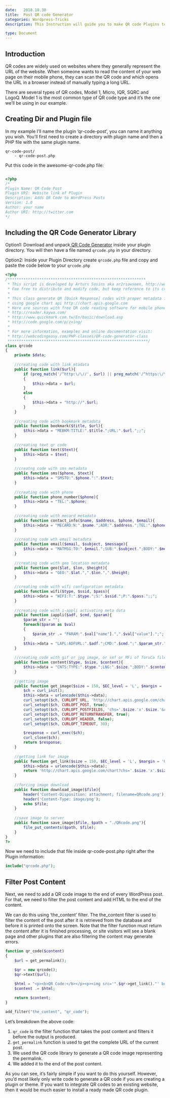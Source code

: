 ```yaml
---
date:	2018.10.30
title:	Post QR code Generator
categories: Wordpress-Tricks
description: This Instruction will guide you to make QR code Plugins to generate Post URL.

type: Document
---
```

## Introduction
QR codes are widely used on websites where they generally represent the URL of the website. When someone wants to read the content of your web page on their mobile phone, they can scan the QR code and which opens the URL in a browser instead of manually typing a long URL.

There are several types of QR codes, Model 1, Micro, IQR, SQRC and LogoQ. Model 1 is the most common type of QR code type and it’s the one we’ll be using in our example.


## Creating Dir and Plugin file
In my example I’ll name the plugin ‘qr-code-post’, you can name it anything you wish. You’ll first need to create a directory with plugin name and then a PHP file with the same plugin name.

```
qr-code-post/
	- qr-code-post.php
```
Put this code in the awesome-qr-code.php file:
``` php

<?php
/*
Plugin Name: QR Code Post
Plugin URI: Website link of Plugin
Description: Adds QR Code to WordPress Posts
Version: 1.0
Author: your name
Author URI: http://twitter.com
*/
```
## Including the QR Code Generator Library
Option1: Download and unpack[ QR Code Generator](http://www.phpclasses.org/package/6399-PHP-Generate-QR-Code-images-using-Google-Chart-API.html) inside your plugin directory. You will then have a file named `qrcode.php` in your directory.

Option2: Inside your Plugin Directory create `qrcode.php` file and copy and paste the code below to your `qrcode.php`
```php
<?php  
/*************************************************************  
 * This script is developed by Arturs Sosins aka ar2rsawseen, http://webcodingeasy.com  
 * Fee free to distribute and modify code, but keep reference to its creator  
 *  
 * This class generate QR [Quick Response] codes with proper metadata for mobile  phones  
 * using google chart api http://chart.apis.google.com  
 * Here are sources with free QR code reading software for mobile phones:  
 * http://reader.kaywa.com/  
 * http://www.quickmark.com.tw/En/basic/download.asp  
 * http://code.google.com/p/zxing/  
 *  
 * For more information, examples and online documentation visit:   
 * http://webcodingeasy.com/PHP-classes/QR-code-generator-class  
 **************************************************************/  
class qrcode  
{  
    private $data;  
      
    //creating code with link mtadata  
    public function link($url){  
        if (preg_match('/^http:\/\//', $url) || preg_match('/^https:\/\//', $url))   
        {  
            $this->data = $url;  
        }  
        else  
        {  
            $this->data = "http://".$url;  
        }  
    }  
      
    //creating code with bookmark metadata  
    public function bookmark($title, $url){  
        $this->data = "MEBKM:TITLE:".$title.";URL:".$url.";;";  
    }  
      
    //creating text qr code  
    public function text($text){  
        $this->data = $text;  
    }  
      
    //creatng code with sms metadata  
    public function sms($phone, $text){  
        $this->data = "SMSTO:".$phone.":".$text;  
    }  
      
    //creating code with phone   
    public function phone_number($phone){  
        $this->data = "TEL:".$phone;  
    }  
      
    //creating code with mecard metadata  
    public function contact_info($name, $address, $phone, $email){  
        $this->data = "MECARD:N:".$name.";ADR:".$address.";TEL:".$phone.";EMAIL:".$email.";;";  
    }  
      
    //creating code wth email metadata  
    public function email($email, $subject, $message){  
        $this->data = "MATMSG:TO:".$email.";SUB:".$subject.";BODY:".$message.";;";  
    }  
      
    //creating code with geo location metadata  
    public function geo($lat, $lon, $height){  
        $this->data = "GEO:".$lat.",".$lon.",".$height;  
    }  
      
    //creating code with wifi configuration metadata  
    public function wifi($type, $ssid, $pass){  
        $this->data = "WIFI:T:".$type.";S:".$ssid.";P:".$pass.";;";  
    }  
      
    //creating code with i-appli activating meta data  
    public function iappli($adf, $cmd, $param){  
        $param_str = "";  
        foreach($param as $val)  
        {  
            $param_str .= "PARAM:".$val["name"].",".$val["value"].";";  
        }  
        $this->data = "LAPL:ADFURL:".$adf.";CMD:".$cmd.";".$param_str.";";  
    }  
      
    //creating code with gif or jpg image, or smf or MFi of ToruCa files as content  
    public function content($type, $size, $content){  
        $this->data = "CNTS:TYPE:".$type.";LNG:".$size.";BODY:".$content.";;";  
    }  
      
    //getting image  
    public function get_image($size = 150, $EC_level = 'L', $margin = '0'){  
        $ch = curl_init();  
        $this->data = urlencode($this->data);   
        curl_setopt($ch, CURLOPT_URL, 'http://chart.apis.google.com/chart');  
        curl_setopt($ch, CURLOPT_POST, true);  
        curl_setopt($ch, CURLOPT_POSTFIELDS, 'chs='.$size.'x'.$size.'&cht=qr&chld='.$EC_level.'|'.$margin.'&chl='.$this->data);  
        curl_setopt($ch, CURLOPT_RETURNTRANSFER, true);  
        curl_setopt($ch, CURLOPT_HEADER, false);  
        curl_setopt($ch, CURLOPT_TIMEOUT, 30);  

        $response = curl_exec($ch);  
        curl_close($ch);  
        return $response;  
    }  
      
    //getting link for image  
    public function get_link($size = 150, $EC_level = 'L', $margin = '0'){  
        $this->data = urlencode($this->data);   
        return 'http://chart.apis.google.com/chart?chs='.$size.'x'.$size.'&cht=qr&chld='.$EC_level.'|'.$margin.'&chl='.$this->data;  
    }  
      
    //forcing image download 
    public function download_image($file){ 
        header('Content-Disposition: attachment; filename=QRcode.png'); 
        header('Content-Type: image/png'); 
        echo $file; 
    } 
	
	//save image to server
    public function save_image($file, $path = "./QRcode.png"){ 
        file_put_contents($path, $file);
    } 
}  
?>
```

Now we need to include that file inside qr-code-post.php right after the Plugin information:
```php
include("qrcode.php");
```

## Filter Post Content
Next, we need to add a QR code image to the end of every WordPress post. For that, we need to filter the post content and add HTML to the end of the content.

We can do this using ‘the_content’ filter. The the_content filter is used to filter the content of the post after it is retrieved from the database and before it is printed onto the screen. Note that the filter function must return the content after it is finished processing, or site visitors will see a blank page and other plugins that are also filtering the content may generate errors.

```php
function qr_code($content)
{
	$url = get_permalink();

	$qr = new qrcode();
	$qr->text($url);
	
	$html = "<p><b>QR Code:</b></p><p><img src='".$qr->get_link()."' border='0'/></p>";
	$content .= $html;

	return $content;
}

add_filter("the_content", "qr_code");
```

Let’s breakdown the above code:
1. `qr_code` is the filter function that takes the post content and filters it before the output is produced.
2. `get_permalink` function is used to get the complete URL of the current post.
3. We used the QR code library to generate a QR code image representing the permalink.
4. We added it to the end of the post content.

As you can see, it’s fairly simple if you want to do this yourself. However, you’d most likely only write code to generate a QR code if you are creating a plugin or theme. If you want to integrate QR codes to an existing website, then it would be much easier to install a ready made QR code plugin.

